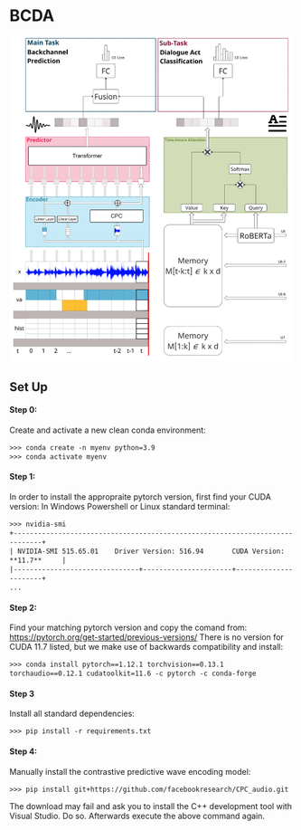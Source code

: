# BCDA

<img src="model_architecture.png" width="500" />

## Set Up

#### Step 0:
Create and activate a new clean conda environment:
```
>>> conda create -n myenv python=3.9
>>> conda activate myenv
```

#### Step 1:
In order to install the appropraite pytorch version, first find your CUDA version:
In Windows Powershell or Linux standard terminal:
```
>>> nvidia-smi
+-----------------------------------------------------------------------------+
| NVIDIA-SMI 515.65.01    Driver Version: 516.94       CUDA Version: **11.7**     |
|-------------------------------+----------------------+----------------------+
...
```

#### Step 2:
Find your matching pytorch version and copy the comand from:
https://pytorch.org/get-started/previous-versions/
There is no version for CUDA 11.7 listed, but we make use of backwards compatibility and install:
```
>>> conda install pytorch==1.12.1 torchvision==0.13.1 torchaudio==0.12.1 cudatoolkit=11.6 -c pytorch -c conda-forge
```

#### Step 3
Install all standard dependencies:
```
>>> pip install -r requirements.txt
```

#### Step 4:
Manually install the contrastive predictive wave encoding model:
```
>>> pip install git+https://github.com/facebookresearch/CPC_audio.git
```
The download may fail and ask you to install the C++ development tool with Visual Studio. Do so. Afterwards execute the above command again.
